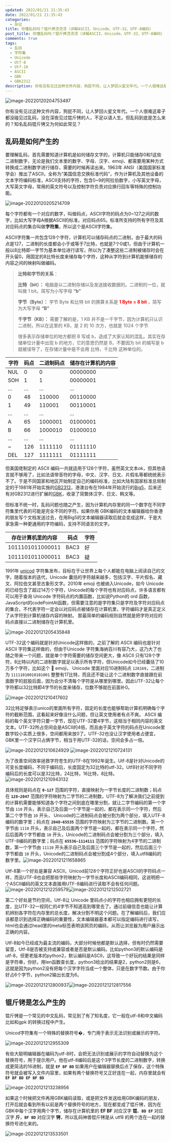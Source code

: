 ```yaml
---
updated: 2022/01/21 21:35:43
date: 2022/01/21 21:35:43
categories: 
  - 杂记
title: 你懂乱码吗？锟斤拷烫烫烫（详解ASCII、Unicode、UTF-32、UTF-8编码）
post_title: 你懂乱码吗？锟斤拷烫烫烫（详解ASCII、Unicode、UTF-32、UTF-8编码）
comments: true
tags:
  - 乱码
  - 字符集
  - Unicode
  - Utf-8
  - Utf-16
  - ASCII
  - GBK
  - GBK2312
description: 你有没有见过这种文件内容，狗屁不同，让人梦回火星文年代。一个人很难这辈子都没碰见过乱码，没在深夜见过锟斤铐的人，不足以语人生。但乱码到底是怎么来的？知名乱码锟斤铐又为何如此常见？乱码是如何产生的要理解乱码，首先需要知道计算机是如何储存文字的，计算机只能储存0和1这些二进制数字，无论是我们文本里的数字、字母、汉字、emoji、都需要用某种方式转换成二进制数字进行储存，需要的时候再读出来。1963年 ANSI（美国国家标准学会）推出了ASCII，全称为“美国信息交换标准代码”，作为计算机及其他设备的文本字符编码标准，ASCII支持的字符，包含0~9的阿拉伯数字，小写英文字母，大写英文字母，常用的英文符号以及控制字符负责对应换行回车等特殊的控制功能。
---
```


![image-20220120204753497](https://static.jindll.com/notes/image-20220120204753497.png)

你有没有见过这种文件内容，狗屁不同，让人梦回火星文年代。一个人很难这辈子都没碰见过乱码，没在深夜见过锟斤铐的人，不足以语人生。但乱码到底是怎么来的？知名乱码锟斤铐又为何如此常见？

## 乱码是如何产生的

要理解乱码，首先需要知道计算机是如何储存文字的，计算机只能储存0和1这些二进制数字，无论是我们文本里的数字、字母、汉字、emoji、都需要用某种方式转换成二进制数字进行储存，需要的时候再读出来。1963年 ANSI（美国国家标准学会）推出了ASCII，全称为“美国信息交换标准代码”，作为计算机及其他设备的文本字符编码标准，ASCII支持的字符，包含0~9的阿拉伯数字，小写英文字母，大写英文字母，常用的英文符号以及控制字符负责对应换行回车等特殊的控制功能。

![image-20220120205214709](https://static.jindll.com/notes/image-20220120205214709.png)

每个字符都有一个对应的数字，叫做码点，ASCII字符的码点为0~127之间的数字，比如大写字母A根据ASCII的标准，对应码点65。标准所支持的所有字符及其对应码点的集合叫做**字符集**，所以这个是ASCII字符集。

ASCII字符集一共包含128个字符，计算机可以储存码点的二进制，由于最大的码点是127，二进制的长度都会小于或等于7比特，也就是7个0或1，但由于计算机一般以8比特即一字节为基本单位进行读写，所以为了凑整这些二进制被储存时会在开头留0，用固定的8比特长度来储存每个字符，这种从字符到计算机能够储存的内容之间的映射叫做编码。

> **比特和字节的关系**：
>
> **比特（bit）：** 电脑是以二进制存储以及发送接收数据的。二进制的一位，就叫做 1 bit。简写为小写字母 **“b”**
>
> **字节（Byte）：** 字节 Byte 和比特 bit 的换算关系是 <b style="color: red">1 Byte = 8 bit </b> ，简写为大写字母 **“B"**
>
> **千字节（KB）：** 需要了解的是，1 KB 并不是一千字节，因为计算机只认识二进制，所以在这里的 KB，是 2 的 10 次方，也就是 1024 个字节
>
> 很多表示存储单位的地方都把 B 写成 b，造成了大家认知的混乱。其实在存储单位计量中出现 b 的地方，它的意思仍然是 B，不要因为 bit 的缩写是 b 就被误导了，在存储计量中是不会用 比特，千比特 这种单位的。

| 字符 | 码点 | 二进制码点 | 储存在计算机的内容 |
| ---- | ---- | ---------- | ------------------ |
| NUL  | 0    | 0          | 00000000           |
| SOH  | 1    | 1          | 00000001           |
| …    | …    | …          | …                  |
| 0    | 48   | 110000     | 00110000           |
| 1    | 49   | 110001     | 00110001           |
| …    | …    | …          | …                  |
| A    | 65   | 1000001    | 01000001           |
| B    | 66   | 1000010    | 01000010           |
| …    | …    | …          | …                  |
| ~    | 126  | 1111110    | 01111110           |
| DEL  | 127  | 1111111    | 01111111           |

但美国佬制定的 ASCII 编码一共就适用于128个字符，虽然英文文本ok，但其他语言就不够用了，比如法语带音符的字母，中文、汉字、日文、片假名等都统统表示不了。于是不同国家和地区开始制定自己的编码标准，比如大陆有国家标准总局制定的于1981年开始实施的[GB2312](http://jszx.cuit.edu.cn/NewsCont.asp?type=1009&id=20566)，港澳台有在1984年开始流行的[Big5](https://www.qqxiuzi.cn/zh/hanzi-big5-bianma.php)，后来还有对GB2312进行扩展的[GBK](http://tools.jb51.net/table/gbk_table)，收录了简繁体汉字、日文、韩文等。

但标准不统一时，乱码问题也随之产生，因为计算机内存里的同一个数字在不同字符集里代表的可能是完全不同的字符。如果你用 GBK编码的文本编辑器给你香港的朋友写个文档发送过去，在用Big5的文本编辑器读取后就会变成这样，于是大家急需一种更通用的字符编码，支持不同语言的文字。

| 存在计算机里的内容 | 码点 | 字符 |
| ------------------ | ---- | ---- |
| 1011101011000011   | BAC3 | 好   |
| 1011101011000011   | BAC3 | 疑   |

1991年 [unicod](http://www.52unicode.com/) 字符集发布，目标在于让世界上每个人都能在电脑上阅读自己的文字。随着版本的迭代，Unicode 囊括的字符越来越多，包括汉字、平片假名、藏文、阿拉伯文甚至古象形文字。2010年 emoji 也被纳入Unicode，如今 Unicode 的已经包含了超过14万个字符，Unicode的每个字符也有对应码点，许多语言都有可以用于查询 Unicode 字符码点的内置函数，比如说Python的 ord 函数，JavaScript的codePointAt函数，但需要注意的是字符集只是字符及字符对应码点的集合，不代表字符一定会以对应码点被储存在计算机里，字符编码才是真正定义了从字符到计算机储存内容的映射。
那最简单的编码规则自然就是把字符对应的码点直接以二进制储存在计算机里。

![image-20220121205435848](https://static.jindll.com/notes/image-20220121205435848.png)

UTF-32这个编码就是针对Unicode这样做的，之前了解的 ASCII 编码也是针对 ASCII 字符集这样做的，但由于Unicode 字符集海纳百川有容乃大，这乃大了也随之带来一个问题，就是单个字符需要的储存空间更大，像 ASCII 只有128个字符，8比特以内的二进制数字就足以表示所有字符，但Unicode如今已经囊括了10万多个字符，比如这个 💩 emoji， Unicode 里面对应10进制码点 `128169`，二进制为 `11111010010101001` 整整有17比特，而且还不能让这个二进制数字直接跟在前面数字的屁股后面，因为会分不清每个字符是从哪里到哪里。因此UTF-32让每个字符都以32比特即4字节的长度来储存，位数不够就在前面补0。

![image-20220121210417602](https://static.jindll.com/notes/image-20220121210417602.png)

32比特足够表示unico的里面所有字符，固定的长度也能够帮助计算机明确每个字符的截断范围，这看起来好像没什么问题，但让英文使用者有点不爽。 ASCII 编码的每个英文字符只要一字节，现在UTF-32要4字节，这相当于相同内容的英文文本。UTF-32所占空间会是ASCII的4倍，而且由于英文字符的码点在Unicode里数字较小实质上很多，空间都用来放0了。UTF-32也没让汉字使用者占便宜，GBK里一个汉字只占俩字节，相当于用UTF-32的话，空间会多占一倍。

![image-20220121210624929](https://static.jindll.com/notes/image-20220121210624929.png)
![image-20220121210724131](https://static.jindll.com/notes/image-20220121210724131.png)

为了改善空间效率拯救字符苍生的UTF-8在1992年诞生。Utf-8是针对Unicode的可变长度编码，不同于编码后，长度固定为32比特的utf-32。Utf8针对不同字符编码后的长度可以是32比特，24比特，16比特，8比特。![image-20220121210943132](https://static.jindll.com/notes/image-20220121210943132.png)

具体规则是码点在 **`0-127`** 范围的字符，直接映射为一字节长度的二进制数；码点在 **`128~2047`** 范围的字符映射为二字节的二进制数，UTF-8为了解决我们之前提到的计算机需要能够知道各个字符之间到底在哪里分割，就让二字节编码的第一个字节由 `110` 开头，表示自己及后面一个字节是一起的，都在表示同一个字符，然后第二个字节由 `10` 开头， Unicode的二进制码点会被分割为两个部分，填入UTF-8编码的数字里；码点在 **`2048~65535`** 范围的字符映射为三字节的二进制数。第一个字节由 `1110` 开头，表示自己及后面两个字节是一起的，都在表示同一个字符，然后后面两个字节都由 `10` 开头，Unicode的二进制码点会被分割为三个部分，填入UTF-8编码的数字里；码点在 **`65536~1114111`** 范围的字符映射为4字节的二进制数，第一个字节由 `11110` 开头表示自己及后面三个字节是一起的，然后后面三个字节都由 `10` 开头，Unicode的二进制码点会被分割成4个部分，填入utf8编码的数字里。![image-20220121211658865](https://static.jindll.com/notes/image-20220121211658865.png)

Utf-8第一个好处是兼容 ASCII，Unicod前128个字符正好也是ASCII的字符码点一样，而且UTF-8也会把那些字符映射为一字节长度和ASCII编码相同，这说明把一个ASCII编码的英文文本直接用UTF-8编码进行读取不会有任何问题。![image-20220121212259579](https://static.jindll.com/notes/image-20220121212259579.png)![image-20220121212502721](https://static.jindll.com/notes/image-20220121212502721.png)

第二个好处是节约空间，Utf-8让 Unicode 里码点小的字符也相应拥有更短的长度，比UTF-32一视同仁的4字节不知道高到哪里去了。通过前缀信息也能让计算机辨别各字符在内存里的总长度，解决分割不明这个问题。在了解编码后，我们应该都意识到选择正确编码的重要性，文本编辑器基本都可以指定编码进行读写，html也会通过head里的meta标签表明该网页的编码，从而让浏览器为用户展示出正确的内容。

Utf-8如今已经成为最主流的编码，大部分时候他都是默认选择，但有时仍然需要留意，Utf-8是否被支持或兼容或者是否是默认编码。比如python3的默认编码是utf-8，但更老版本的python2，默认编码是ASCII，这导致一个好玩的结果是同样是字符串，你好。用len函数查长度，python3给出的结果是2，python2则是6，这就是因为python2没有把每个汉字字符当成一个整体，只是在数字节数。由于你好占6个字节，python2输出长度为6。

![image-20220121212800937](https://static.jindll.com/notes/image-20220121212800937.png)![image-20220121212817556](https://static.jindll.com/notes/image-20220121212817556.png)

## 锟斤铐是怎么产生的

锟斤铐是一个常见的中文乱码，常见到了有了知名度，它一般在utf-8和中文编码比如和gpk	的转换过程中产生。

Unicod字符集有一个特殊的替换符号�，专门用于表示无法识别或展示的字符。

![image-20220121212955309](https://static.jindll.com/notes/image-20220121212955309.png)

有些大聪明编辑器在编码为utf-8时，会把无法识别或展示的字符自动替换为这个替换符号，用于提示用户。他在utf-8编码后是这个3字节长度的二进制数字，转换成更简洁的16进制，就是 **`EF BF BD`**  如果用户在编辑器替换后点了保存，这个特殊符号就会被写入文件内容里，如果有两个替换符号又正好连在一起，内存里就会有 **`EF BF BD EF BF BD`**  

![image-20220121213238956](https://static.jindll.com/notes/image-20220121213238956.png)

如果这个时候把文件再用GBK编码读取，或是把文件发送给用GBK编码的朋友，打开后就会看到所有以前是两个替换符号的地方，现在都变成了锟斤铐，因为在GBK中每个汉字用两个字节，储存在计算机里的 **EF BF** 对应汉字 **锟**、**`BD EF`** 对应汉字 **斤**，**`BF BD`** 对应汉字 **铐**，所以乱码神兽锟斤铐是从 utf8 的两个连在一起的替换符号进化来的。

![image-20220121213533501](https://static.jindll.com/notes/image-20220121213533501.png)